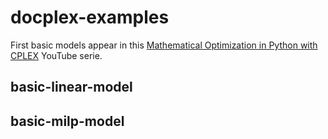 # docplex-examples

First basic models appear in this [Mathematical Optimization in Python with CPLEX](https://www.youtube.com/playlist?list=PLaxOs-8sLebuytu-pPSM4mtsR5VVlFtyW) YouTube serie.

## basic-linear-model

## basic-milp-model
 
